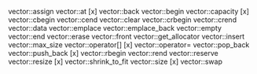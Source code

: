 vector::assign
vector::at              [x]
vector::back
vector::begin
vector::capacity        [x]
vector::cbegin
vector::cend
vector::clear
vector::crbegin
vector::crend
vector::data
vector::emplace
vector::emplace_back
vector::empty
vector::end
vector::erase
vector::front
vector::get_allocator
vector::insert
vector::max_size
vector::operator[]      [x]
vector::operator=
vector::pop_back
vector::push_back       [x]
vector::rbegin
vector::rend
vector::reserve
vector::resize          [x]
vector::shrink_to_fit
vector::size            [x]
vector::swap